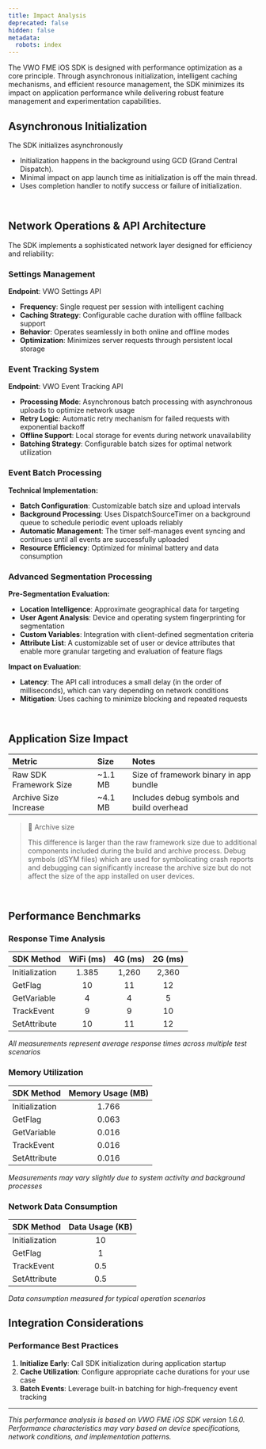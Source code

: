 ```yaml
---
title: Impact Analysis
deprecated: false
hidden: false
metadata:
  robots: index
---
```

The VWO FME iOS SDK is designed with performance optimization as a core principle. Through asynchronous initialization, intelligent caching mechanisms, and efficient resource management, the SDK minimizes its impact on application performance while delivering robust feature management and experimentation capabilities.

## Asynchronous Initialization

The SDK initializes asynchronously

* Initialization happens in the background using GCD (Grand Central Dispatch).
* Minimal impact on app launch time as initialization is off the main thread.
* Uses completion handler to notify success or failure of initialization.

<br />

## Network Operations & API Architecture

The SDK implements a sophisticated network layer designed for efficiency and reliability:

### Settings Management

**Endpoint**: VWO Settings API

* **Frequency**: Single request per session with intelligent caching
* **Caching Strategy**: Configurable cache duration with offline fallback support
* **Behavior**: Operates seamlessly in both online and offline modes
* **Optimization**: Minimizes server requests through persistent local storage

### Event Tracking System

**Endpoint**: VWO Event Tracking API

* **Processing Mode**: Asynchronous batch processing with asynchronous uploads to optimize network usage
* **Retry Logic**: Automatic retry mechanism for failed requests with exponential backoff
* **Offline Support**: Local storage for events during network unavailability
* **Batching Strategy**: Configurable batch sizes for optimal network utilization

### Event Batch Processing

**Technical Implementation:**

* **Batch Configuration**: Customizable batch size and upload intervals
* **Background Processing**: Uses DispatchSourceTimer on a background queue to schedule periodic event uploads reliably
* **Automatic Management**: The timer self-manages event syncing and continues until all events are successfully uploaded
* **Resource Efficiency**: Optimized for minimal battery and data consumption

### Advanced Segmentation Processing

**Pre-Segmentation Evaluation:**

* **Location Intelligence**: Approximate geographical data for targeting
* **User Agent Analysis**: Device and operating system fingerprinting for segmentation
* **Custom Variables**: Integration with client-defined segmentation criteria
* **Attribute List**: A customizable set of user or device attributes that enable more granular targeting and evaluation of feature flags

**Impact on Evaluation**:

* **Latency**: The API call introduces a small delay (in the order of milliseconds), which can vary depending on network conditions
* **Mitigation**: Uses caching to minimize blocking and repeated requests

<br />

## Application Size Impact

| Metric                 | Size     | Notes                                     |
| :--------------------- | :------- | :---------------------------------------- |
| Raw SDK Framework Size | \~1.1 MB | Size of framework binary in app bundle    |
| Archive Size Increase  | \~4.1 MB | Includes debug symbols and build overhead |

> 🚧 Archive size
>
> This difference is larger than the raw framework size due to additional components included during the build and archive process. Debug symbols (dSYM files) which are used for symbolicating crash reports and debugging can significantly increase the archive size but do not affect the size of the app installed on user devices.

<br />

## Performance Benchmarks

### Response Time Analysis

| SDK Method     | WiFi (ms) | 4G (ms) | 2G (ms) |
| -------------- | :-------: | :-----: | :-----: |
| Initialization |   1.385   |  1,260  |  2,360  |
| GetFlag        |     10    |    11   |    12   |
| GetVariable    |     4     |    4    |    5    |
| TrackEvent     |     9     |    9    |    10   |
| SetAttribute   |     10    |    11   |    12   |

*All measurements represent average response times across multiple test scenarios*

### Memory Utilization

| SDK Method     | Memory Usage (MB) |
| -------------- | :---------------: |
| Initialization |       1.766       |
| GetFlag        |       0.063       |
| GetVariable    |       0.016       |
| TrackEvent     |       0.016       |
| SetAttribute   |       0.016       |

*Measurements may vary slightly due to system activity and background processes*

### Network Data Consumption

| SDK Method     | Data Usage (KB) |
| -------------- | :-------------: |
| Initialization |        10       |
| GetFlag        |        1        |
| TrackEvent     |       0.5       |
| SetAttribute   |       0.5       |

*Data consumption measured for typical operation scenarios*

## Integration Considerations

### Performance Best Practices

1. **Initialize Early**: Call SDK initialization during application startup
2. **Cache Utilization**: Configure appropriate cache durations for your use case
3. **Batch Events**: Leverage built-in batching for high-frequency event tracking

***

*This performance analysis is based on VWO FME iOS SDK version 1.6.0. Performance characteristics may vary based on device specifications, network conditions, and implementation patterns.*